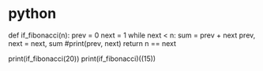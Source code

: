 # python
def if_fibonacci(n):
	prev = 0
	next = 1
	while next < n:
		sum = prev + next
		prev, next = next, sum
		#print(prev, next)
	return n == next
		
print(if_fibonacci(20))
print(if_fibonacci)((15))

